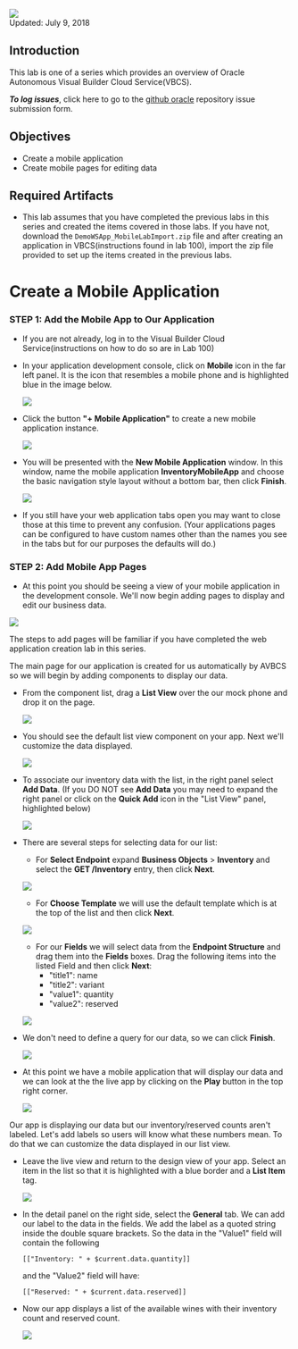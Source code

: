 ![](images/Picture-Title.png)  
Updated: July 9, 2018

## Introduction

This lab is one of a series which provides an overview of Oracle Autonomous Visual Builder Cloud Service(VBCS).

**_To log issues_**, click here to go to the [github oracle](https://github.com/oracle/learning-library/issues/new) repository issue submission form.

## Objectives

- Create a mobile application
- Create mobile pages for editing data

## Required Artifacts

- This lab assumes that you have completed the previous labs in this series and created the items covered in those labs. If you have not, download the `DemoWSApp_MobileLabImport.zip` file and after creating an application in VBCS(instructions found in lab 100), import the zip file provided to set up the items created in the previous labs.

# Create a Mobile Application

### **STEP 1**: Add the Mobile App to Our Application

- If you are not already, log in to the Visual Builder Cloud Service(instructions on how to do so are in Lab 100)

- In your application development console, click on **Mobile** icon in the far left panel. It is the icon that resembles a mobile phone and is highlighted blue in the image below.

  ![](images/300/moblieIcon.png)

- Click the button **"+ Mobile Application"** to create a new mobile application instance.

  ![](images/300/createMobileApp.png)

- You will be presented with the **New Mobile Application** window. In this window, name the mobile application **InventoryMobileApp** and choose the basic navigation style layout without a bottom bar, then click **Finish**.

  ![](images/300/newMobileApp.png)

- If you still have your web application tabs open you may want to close those at this time to prevent any confusion. (Your applications pages can be configured to have custom names other than the names you see in the tabs but for our purposes the defaults will do.)

### **STEP 2**: Add Mobile App Pages

- At this point you should be seeing a view of your mobile application in the development console. We'll now begin adding pages to display and edit our business data.

![](images/300/mobileView.png)

The steps to add pages will be familiar if you have completed the web application creation lab in this series.

The main page for our application is created for us automatically by AVBCS so we will begin by adding components to display our data.

- From the component list, drag a **List View** over the our mock phone and drop it on the page.

  ![](images/300/mobileListComponent.png)

- You should see the default list view component on your app. Next we'll customize the data displayed.

  ![](images/300/mobileListDefault.png)

- To associate our inventory data with the list, in the right panel select **Add Data**. (If you DO NOT see **Add Data** you may need to expand the right panel or click on the **Quick Add** icon in the "List View" panel, highlighted below)

  ![](images/300/addPage.png)

- There are several steps for selecting data for our list:

  - For **Select Endpoint** expand **Business Objects** > **Inventory** and select the **GET /Inventory** entry, then click **Next**.

  ![](images/300/inventoryEndpoint.png)

  - For **Choose Template** we will use the default template which is at the top of the list and then click **Next**.

  ![](images/300/defaultTemplate.png)

  - For our **Fields** we will select data from the **Endpoint Structure** and drag them into the **Fields** boxes. Drag the following items into the listed Field and then click **Next**:
    - "title1": name
    - "title2": variant
    - "value1": quantity
    - "value2": reserved

  ![](images/300/dataFields.png)

- We don't need to define a query for our data, so we can click **Finish**.

  ![](images/300/mobileData.png)

- At this point we have a mobile application that will display our data and we can look at the the live app by clicking on the **Play** button in the top right corner.

  ![](images/300/mobileLive.png)

Our app is displaying our data but our inventory/reserved counts aren't labeled. Let's add labels so users will know what these numbers mean. To do that we can customize the data displayed in our list view.

- Leave the live view and return to the design view of your app. Select an item in the list so that it is highlighted with a blue border and a **List Item** tag.

  ![](images/100/listItem.png)

- In the detail panel on the right side, select the **General** tab. We can add our label to the data in the fields. We add the label as a quoted string inside the double square brackets. So the data in the "Value1" field will contain the following

  `[["Inventory: " + $current.data.quantity]]`

  and the "Value2" field will have:

  `[["Reserved: " + $current.data.reserved]]`

* Now our app displays a list of the available wines with their inventory count and reserved count.

  ![](images/300/countsLabeled.png)
